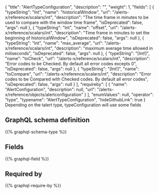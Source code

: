 {
  "title": "AlertTypeConfiguration",
  "description": "",
  "weight": 1,
  "fields": [
    {
      "typeString": "Int",
      "name": "historicalWindow",
      "url": "/alerts-x/reference/scalars/int",
      "description": "The time frame in minutes to be used to compare with the window time frame",
      "isDeprecated": false,
      "args": null
    },
    {
      "typeString": "Int",
      "name": "offset",
      "url": "/alerts-x/reference/scalars/int",
      "description": "Time frame in minutes to set the beginning of historicalWindow",
      "isDeprecated": false,
      "args": null
    },
    {
      "typeString": "Int",
      "name": "max_average",
      "url": "/alerts-x/reference/scalars/int",
      "description": "maximum average time allowed in miliseconds",
      "isDeprecated": false,
      "args": null
    },
    {
      "typeString": "[Int!]",
      "name": "toCheck",
      "url": "/alerts-x/reference/scalars/int",
      "description": "Error codes to be Checked. By default  all error codes excepts 0",
      "isDeprecated": false,
      "args": null
    },
    {
      "typeString": "[Int!]",
      "name": "toCompare",
      "url": "/alerts-x/reference/scalars/int",
      "description": "Error codes to be Compared with Checked codes. By default all error codes",
      "isDeprecated": false,
      "args": null
    }
  ],
  "requireby": [
    {
      "name": "AlertConfiguration",
      "description": null,
      "url": "/alerts-x/reference/objects/alertconfiguration"
    }
  ],
  "enumValues": null,
  "operator": "type",
  "typename": "AlertTypeConfiguration",
  "hideGithubLink": true
}
Depending on the talert type, typeConfiguration will use some fields 
## GraphQL schema definition

{{% graphql-schema-type %}}

## Fields

{{% graphql-field %}}

## Required by

{{% graphql-require-by %}}
